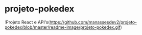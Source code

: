 # projeto-pokedex
!Projeto React e API's(https://github.com/manassesdev2/projeto-pokedex/blob/master/readme-image/projeto-pokedex.gif)
